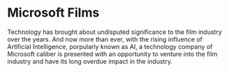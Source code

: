 # **Microsoft Films**

Technology has brought about undisputed significance to the film industry over the years. And now more than ever, with the rising influence of Artificial Intelligence, porpularly known as AI, a technology company of Microsoft caliber is presented with an opportunity to venture into the film industry and have its long overdue impact in the industry.
